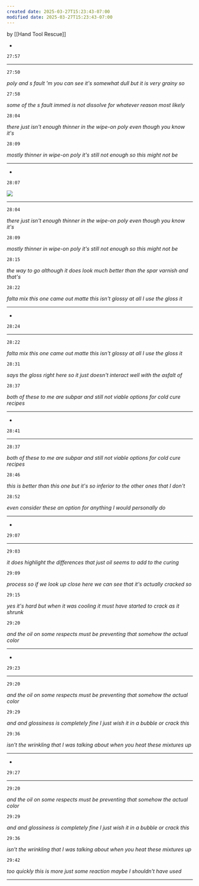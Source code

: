 ```yaml
---
created date: 2025-03-27T15:23:43-07:00
modified date: 2025-03-27T15:23:43-07:00
---
```

 
 by [[Hand Tool Rescue]] 

- 
```timestamp 
27:57 
``` 
 
****

```timestamp 
27:50 
``` 
 *poly and s fault 'm you can see it's
somewhat dull but it is very grainy so*

```timestamp 
27:58 
``` 
 *some of the s fault immed is not
dissolve for whatever reason most likely*

```timestamp 
28:04 
``` 
 *there just isn't enough thinner in the
wipe-on poly even though you know it's*

```timestamp 
28:09 
``` 
 *mostly thinner in wipe-on poly it's
still not enough so this might not be*
****


- 
```timestamp 
28:07 
``` 

 ![](https://s3.amazonaws.com/images.staging.reclipped.com/thumbnails/8d68037573f3f1ef0aa6d114856ad4fd_1687.825124.jpeg)
****

```timestamp 
28:04 
``` 
 *there just isn't enough thinner in the
wipe-on poly even though you know it's*

```timestamp 
28:09 
``` 
 *mostly thinner in wipe-on poly it's
still not enough so this might not be*

```timestamp 
28:15 
``` 
 *the way to go although it does look much
better than the spar varnish and that's*

```timestamp 
28:22 
``` 
 *falta mix this one came out matte this
isn't glossy at all I use the gloss it*
****

- 
```timestamp 
28:24 
``` 
 
****

```timestamp 
28:22 
``` 
 *falta mix this one came out matte this
isn't glossy at all I use the gloss it*

```timestamp 
28:31 
``` 
 *says the gloss right here so it just
doesn't interact well with the asfalt of*

```timestamp 
28:37 
``` 
 *both of these to me are subpar and still
not viable options for cold cure recipes*
****

- 
```timestamp 
28:41 
``` 
 
****

```timestamp 
28:37 
``` 
 *both of these to me are subpar and still
not viable options for cold cure recipes*

```timestamp 
28:46 
``` 
 *this is better than this one but it's so
inferior to the other ones that I don't*

```timestamp 
28:52 
``` 
 *even consider these an option for
anything I would personally do*
****

- 
```timestamp 
29:07 
``` 
 
****

```timestamp 
29:03 
``` 
 *it does highlight the differences that
just oil seems to add to the curing*

```timestamp 
29:09 
``` 
 *process so if we look up close here we
can see that it's actually cracked so*

```timestamp 
29:15 
``` 
 *yes it's hard but when it was cooling it
must have started to crack as it shrunk*

```timestamp 
29:20 
``` 
 *and the oil on some respects must be
preventing that somehow the actual color*
****

- 
```timestamp 
29:23 
``` 
 
****

```timestamp 
29:20 
``` 
 *and the oil on some respects must be
preventing that somehow the actual color*

```timestamp 
29:29 
``` 
 *and and glossiness is completely fine I
just wish it in a bubble or crack this*

```timestamp 
29:36 
``` 
 *isn't the wrinkling that I was talking
about when you heat these mixtures up*
****

- 
```timestamp 
29:27 
``` 
 
****

```timestamp 
29:20 
``` 
 *and the oil on some respects must be
preventing that somehow the actual color*

```timestamp 
29:29 
``` 
 *and and glossiness is completely fine I
just wish it in a bubble or crack this*

```timestamp 
29:36 
``` 
 *isn't the wrinkling that I was talking
about when you heat these mixtures up*

```timestamp 
29:42 
``` 
 *too quickly this is more just some
reaction maybe I shouldn't have used*
****
